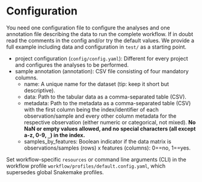 # Configuration

You need one configuration file to configure the analyses and one annotation file describing the data to run the complete workflow. If in doubt read the comments in the config and/or try the default values. We provide a full example including data and configuration in `test/` as a starting point.

- project configuration (`config/config.yaml`): Different for every project and configures the analyses to be performed.
- sample annotation (annotation): CSV file consisting of four mandatory columns.
    -  name: A unique name for the dataset (tip: keep it short but descriptive).
    -  data: Path to the tabular data as a comma-separated table (CSV).
    -  metadata: Path to the metadata as a comma-separated table (CSV) with the first column being the index/identifier of each observation/sample and every other column metadata for the respective observation (either numeric or categorical, not mixed). **No NaN or empty values allowed, and no special characters (all except a-z, 0-9, `_`) in the index.**
    -  samples_by_features: Boolean indicator if the data matrix is observations/samples (rows) x features (columns): 0==no, 1==yes.

Set workflow-specific `resources` or command line arguments (CLI) in the workflow profile `workflow/profiles/default.config.yaml`, which supersedes global Snakemake profiles.